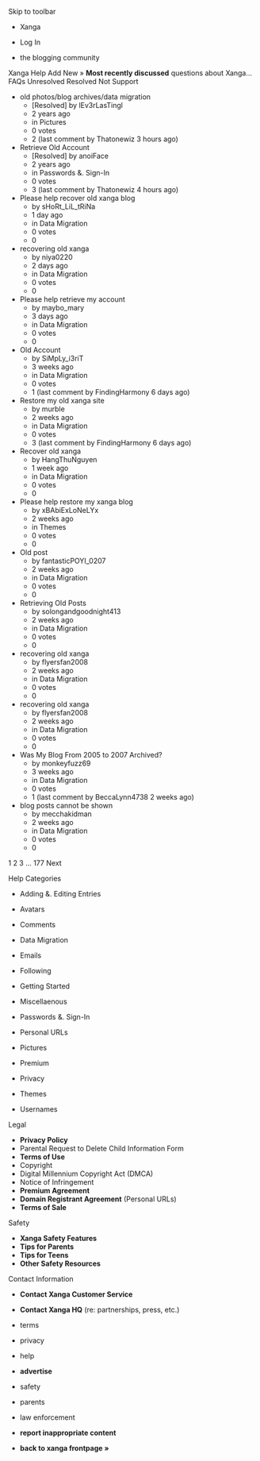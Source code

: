 Skip to toolbar

*   Xanga

*   Log In

*   the blogging community

Xanga Help Add New » **Most recently discussed** questions about Xanga… FAQs Unresolved Resolved Not Support

*   old photos/blog archives/data migration
    *   \[Resolved\] by lEv3rLasTingl
    *   2 years ago
    *   in Pictures
    *   0 votes
    *   2 (last comment by Thatonewiz 3 hours ago)
*   Retrieve Old Account
    *   \[Resolved\] by anoiFace
    *   2 years ago
    *   in Passwords &. Sign-In
    *   0 votes
    *   3 (last comment by Thatonewiz 4 hours ago)
*   Please help recover old xanga blog
    *   by sHoRt\_LiL\_tRiNa
    *   1 day ago
    *   in Data Migration
    *   0 votes
    *   0
*   recovering old xanga
    *   by niya0220
    *   2 days ago
    *   in Data Migration
    *   0 votes
    *   0
*   Please help retrieve my account
    *   by maybo\_mary
    *   3 days ago
    *   in Data Migration
    *   0 votes
    *   0
*   Old Account
    *   by SiMpLy\_i3riT
    *   3 weeks ago
    *   in Data Migration
    *   0 votes
    *   1 (last comment by FindingHarmony 6 days ago)
*   Restore my old xanga site
    *   by murble
    *   2 weeks ago
    *   in Data Migration
    *   0 votes
    *   3 (last comment by FindingHarmony 6 days ago)
*   Recover old xanga
    *   by HangThuNguyen
    *   1 week ago
    *   in Data Migration
    *   0 votes
    *   0
*   Please help restore my xanga blog
    *   by xBAbiExLoNeLYx
    *   2 weeks ago
    *   in Themes
    *   0 votes
    *   0
*   Old post
    *   by fantasticPOYI\_0207
    *   2 weeks ago
    *   in Data Migration
    *   0 votes
    *   0
*   Retrieving Old Posts
    *   by solongandgoodnight413
    *   2 weeks ago
    *   in Data Migration
    *   0 votes
    *   0
*   recovering old xanga
    *   by flyersfan2008
    *   2 weeks ago
    *   in Data Migration
    *   0 votes
    *   0
*   recovering old xanga
    *   by flyersfan2008
    *   2 weeks ago
    *   in Data Migration
    *   0 votes
    *   0
*   Was My Blog From 2005 to 2007 Archived?
    *   by monkeyfuzz69
    *   3 weeks ago
    *   in Data Migration
    *   0 votes
    *   1 (last comment by BeccaLynn4738 2 weeks ago)
*   blog posts cannot be shown
    *   by mecchakidman
    *   2 weeks ago
    *   in Data Migration
    *   0 votes
    *   0

1 2 3 ... 177 Next

Help Categories

*   Adding &. Editing Entries
*   Avatars
*   Comments
*   Data Migration
*   Emails
*   Following
*   Getting Started
*   Miscellaenous

*   Passwords &. Sign-In
*   Personal URLs
*   Pictures
*   Premium
*   Privacy
*   Themes
*   Usernames

Legal

*   **Privacy Policy**
*   Parental Request to Delete Child Information Form
*   **Terms of Use**
*   Copyright
*   Digital Millennium Copyright Act (DMCA)
*   Notice of Infringement
*   **Premium Agreement**
*   **Domain Registrant Agreement** (Personal URLs)
*   **Terms of Sale**

Safety

*   **Xanga Safety Features**
*   **Tips for Parents**
*   **Tips for Teens**
*   **Other Safety Resources**

Contact Information

*   **Contact Xanga Customer Service**
*   **Contact Xanga HQ** (re: partnerships, press, etc.)

*   terms
*   privacy
*   help
*   **advertise**

*   safety
*   parents
*   law enforcement
*   **report inappropriate content**

*   **back to xanga frontpage »**